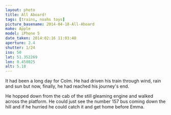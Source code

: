 ```yaml
---
layout: photo
title: All Aboard!
tags: [trains, noahs toys]
picture_basename: 2014-04-18-All-Aboard
make: Apple
model: iPhone 5
date_taken: 2014:02:16 11:03:48
aperture: 2.4
shutter: 1/24
iso: 50
lat: 51.352269
lon: 0.458025
alt: 5.18
---
```


It had been a long day for Colm. He had driven his train through wind, rain and sun but 
now, finally, he had reached his journey's end.

He hopped down from the cab of the still gleaming engine and walked across the platform. 
He could just see the number 157 bus coming down the hill and if he hurried he could 
catch it and get home before Emma.